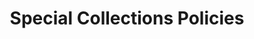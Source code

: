 ---
title: Special Collections Policies
layout: page
section: Special Collections
permalink: /special-collections/policies.html
---